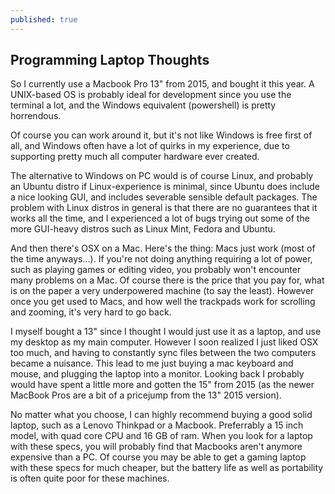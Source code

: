 ```yaml
---
published: true
---
```

## Programming Laptop Thoughts
So I currently use a Macbook Pro 13" from 2015, and bought it this year. A UNIX-based OS is probably ideal for development since you use the terminal a lot, and the Windows equivalent (powershell) is pretty horrendous. 

Of course you can work around it, but it's not like Windows is free first of all, and Windows often have a lot of quirks in my experience, due to supporting pretty much all computer hardware ever created. 

The alternative to Windows on PC would is of course Linux, and probably an Ubuntu distro if Linux-experience is minimal, since Ubuntu does include a nice looking GUI, and includes severable sensible default packages. The problem with Linux distros in general is that there are no guarantees that it works all the time, and I experienced a lot of bugs trying out some of the more GUI-heavy distros such as Linux Mint, Fedora and Ubuntu.

And then there's OSX on a Mac. Here's the thing: Macs just work (most of the time anyways...).
If you're not doing anything requiring a lot of power, such as playing games or editing video, you probably won't encounter many problems on a Mac. Of course there is the price that you pay for, what is on the paper a very underpowered machine (to say the least). However once you get used to Macs, and how well the trackpads work for scrolling and zooming, it's very hard to go back.

I myself bought a 13" since I thought I would just use it as a laptop, and use my desktop as my main computer. However I soon realized I just liked OSX too much, and having to constantly sync files between the two computers became a nuisance. This lead to me just buying a mac keyboard and mouse, and plugging the laptop into a monitor. Looking back I probably would have spent a little more and gotten the 15" from 2015 (as the newer MacBook Pros are a bit of a pricejump from the 13" 2015 version).

No matter what you choose, I can highly recommend buying a good solid laptop, such as a Lenovo Thinkpad or a Macbook. Preferrably a 15 inch model, with quad core CPU and 16 GB of ram. When you look for a laptop with these specs, you will probably find that Macbooks aren't anymore expensive than a PC. Of course you may be able to get a gaming laptop with these specs for much cheaper, but the battery life as well as portability is often quite poor for these machines.






